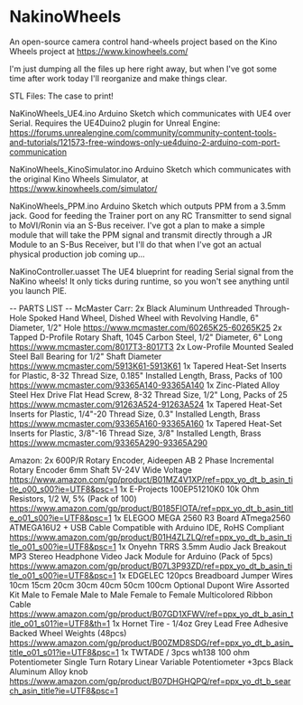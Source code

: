 # NakinoWheels
An open-source camera control hand-wheels project based on the Kino Wheels project at https://www.kinowheels.com/

I'm just dumping all the files up here right away, but when I've got some time after work today I'll reorganize and make things clear.

STL Files:
The case to print!

NaKinoWheels_UE4.ino
Arduino Sketch which communicates with UE4 over Serial. Requires the UE4Duino2 plugin for Unreal Engine: https://forums.unrealengine.com/community/community-content-tools-and-tutorials/121573-free-windows-only-ue4duino-2-arduino-com-port-communication

NaKinoWheels_KinoSimulator.ino
Arduino Sketch which communicates with the original Kino Wheels Simulator, at https://www.kinowheels.com/simulator/

NaKinoWheels_PPM.ino
Arduino Sketch which outputs PPM from a 3.5mm jack. Good for feeding the Trainer port on any RC Transmitter to send signal to MoVI/Ronin via an S-Bus receiver. I've got a plan to make a simple module that will take the PPM signal and transmit directly through a JR Module to an S-Bus Receiver, but I'll do that when I've got an actual physical production job coming up...

NaKinoController.uasset
The UE4 blueprint for reading Serial signal from the NaKino wheels! It only ticks during runtime, so you won't see anything until you launch PIE.

-- PARTS LIST --
McMaster Carr:
2x Black Aluminum Unthreaded Through-Hole Spoked Hand Wheel, Dished Wheel with Revolving Handle, 6" Diameter, 1/2" Hole
https://www.mcmaster.com/60265K25-60265K25
2x Tapped D-Profile Rotary Shaft, 1045 Carbon Steel, 1/2" Diameter, 6" Long
https://www.mcmaster.com/8017T3-8017T3
2x 	Low-Profile Mounted Sealed Steel Ball Bearing for 1/2" Shaft Diameter
https://www.mcmaster.com/5913K61-5913K61
1x 	Tapered Heat-Set Inserts for Plastic, 8-32 Thread Size, 0.185" Installed Length, Brass, Packs of 100
https://www.mcmaster.com/93365A140-93365A140
1x Zinc-Plated Alloy Steel Hex Drive Flat Head Screw, 8-32 Thread Size, 1/2" Long, Packs of 25
https://www.mcmaster.com/91263A524-91263A524
1x Tapered Heat-Set Inserts for Plastic, 1/4"-20 Thread Size, 0.3" Installed Length, Brass
https://www.mcmaster.com/93365A160-93365A160
1x Tapered Heat-Set Inserts for Plastic, 3/8"-16 Thread Size, 3/8" Installed Length, Brass
https://www.mcmaster.com/93365A290-93365A290

Amazon:
2x 600P/R Rotary Encoder, Aideepen AB 2 Phase Incremental Rotary Encoder 6mm Shaft 5V-24V Wide Voltage
https://www.amazon.com/gp/product/B01MZ4V1XP/ref=ppx_yo_dt_b_asin_title_o00_s00?ie=UTF8&psc=1
1x E-Projects 100EP51210K0 10k Ohm Resistors, 1/2 W, 5% (Pack of 100)
https://www.amazon.com/gp/product/B0185FIOTA/ref=ppx_yo_dt_b_asin_title_o01_s00?ie=UTF8&psc=1
1x ELEGOO MEGA 2560 R3 Board ATmega2560 ATMEGA16U2 + USB Cable Compatible with Arduino IDE, RoHS Compliant
https://www.amazon.com/gp/product/B01H4ZLZLQ/ref=ppx_yo_dt_b_asin_title_o01_s00?ie=UTF8&psc=1
1x Onyehn TRRS 3.5mm Audio Jack Breakout MP3 Stereo Headphone Video Jack Module for Arduino (Pack of 5pcs)
https://www.amazon.com/gp/product/B07L3P93ZD/ref=ppx_yo_dt_b_asin_title_o01_s00?ie=UTF8&psc=1
1x EDGELEC 120pcs Breadboard Jumper Wires 10cm 15cm 20cm 30cm 40cm 50cm 100cm Optional Dupont Wire Assorted Kit Male to Female Male to Male Female to Female Multicolored Ribbon Cable
https://www.amazon.com/gp/product/B07GD1XFWV/ref=ppx_yo_dt_b_asin_title_o01_s01?ie=UTF8&th=1
1x Hornet Tire - 1/4oz Grey Lead Free Adhesive Backed Wheel Weights (48pcs)
https://www.amazon.com/gp/product/B00ZMD8SDG/ref=ppx_yo_dt_b_asin_title_o01_s01?ie=UTF8&psc=1
1x TWTADE / 3pcs wh138 100 ohm Potentiometer Single Turn Rotary Linear Variable Potentiometer +3pcs Black Aluminum Alloy knob
https://www.amazon.com/gp/product/B07DHGHQPQ/ref=ppx_yo_dt_b_search_asin_title?ie=UTF8&psc=1
